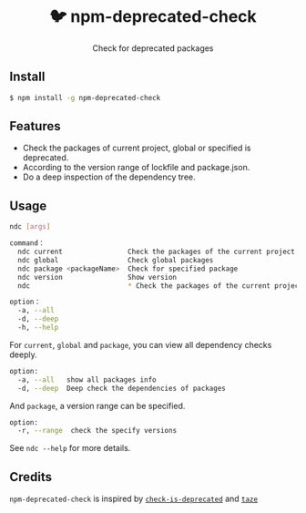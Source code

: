 <h1 align="center">🐦 npm-deprecated-check</h1>
<p align="center">Check for deprecated packages</p>

## Install

```bash
$ npm install -g npm-deprecated-check
```

## Features

- Check the packages of current project, global or specified is deprecated.
- According to the version range of lockfile and package.json.
- Do a deep inspection of the dependency tree.

## Usage

```bash
ndc [args]

command：
  ndc current                Check the packages of the current project
  ndc global                 Check global packages
  ndc package <packageName>  Check for specified package
  ndc version                Show version
  ndc                        * Check the packages of the current project

option：
  -a, --all
  -d, --deep
  -h, --help
```

For `current`, `global` and `package`, you can view all dependency checks deeply.

```bash
option:
  -a, --all   show all packages info
  -d, --deep  Deep check the dependencies of packages
```

And `package`, a version range can be specified.

```bash
option:
  -r, --range  check the specify versions
```

See `ndc --help` for more details.

## Credits

`npm-deprecated-check` is inspired by [`check-is-deprecated`](https://github.com/awesome-cli/check-is-deprecated) and [`taze`](https://github.com/antfu/taze)
